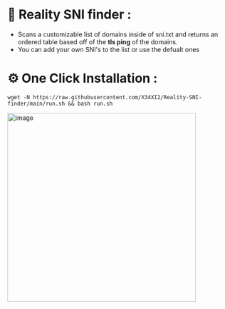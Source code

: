 # 🌟 Reality SNI finder :
- Scans a customizable list of domains inside of sni.txt and returns an ordered table based off of the **tls ping** of the domains.
- You can add your own SNI's to the list or use the defualt ones

# ⚙️ One Click Installation :

```shell
wget -N https://raw.githubusercontent.com/X34XI2/Reality-SNI-finder/main/run.sh && bash run.sh
```

<img width="423" alt="image" src="https://github.com/meower1/Reality-SNI-finder/assets/109747197/56d3720d-f5ed-49d5-b985-d001f1d9f85b">

